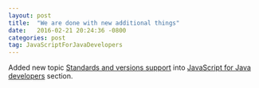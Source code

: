 ```yaml
---
layout: post
title:  "We are done with new additional things"
date:   2016-02-21 20:24:36 -0800
categories: post
tag: JavaScriptForJavaDevelopers
---
```

Added new topic [Standards and versions support](http://webculum.org/javascript/roles/java-developer/topic-standards-and-versions-support.html) into [JavaScript for Java developers](http://webculum.org/javascript/roles/java-developer/ ) section.